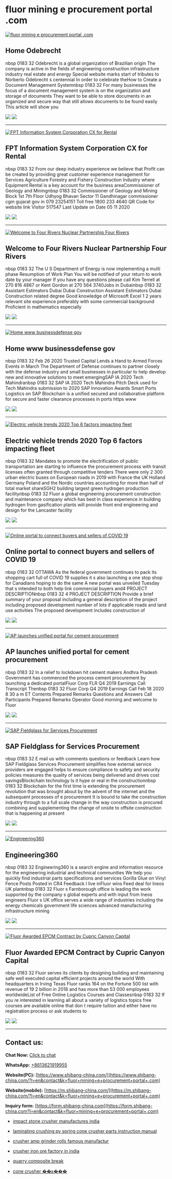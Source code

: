 # fluor mining e procurement portal .com

<a href="https://swt.shibang-china.com/?l=en&img&k=fluor+mining+e+procurement+portal+.com" target="_blank">![fluor mining e procurement portal .com](http://static.shibang-china.com/all-800x300/247.jpg)</a>

## Home Odebrecht
nbsp 0183 32 Odebrecht is a global organization of Brazilian origin The company is active in the fields of engineering construction infrastructure industry real estate and energy Special website marks start of tributes to Norberto Odebrecht s centennial In order to celebrate theHow to Create a Document Management Systemnbsp 0183 32 For many businesses the focus of a document management system is on the organization and storage of documents They want to be able to store documents in an organized and secure way that still allows documents to be found easily This article will show you


<a href="https://whatsapp.shibangsoft.com/WhatsApp.php" target="_blank" title="WhatsApp">![](http://static.shibang-china.com/icon/whatsapp.png)</a> <a href="https://swt.shibang-china.com/?l=en&icon&k=fluor+mining+e+procurement+portal+.com" target="_blank">![](http://static.shibang-china.com/icon/chat-en.png)</a>

---

<a href="https://swt.shibang-china.com/?l=en&img&k=fluor+mining+e+procurement+portal+.com" target="_blank">![FPT Information System Corporation CX for Rental](http://static.shibang-china.com/all-800x300/964.jpg)</a>

## FPT Information System Corporation CX for Rental
nbsp 0183 32 From our deep industry experience we believe that Profit can be created by providing great customer experience management for Services Agriculture Forestry and Fishery Construction Industry where Equipment Rental is a key account for the business areaCommissioner of Geology and Miningnbsp 0183 32 Commissioner of Geology and Mining Block 1st 7th Floor Udhyog Bhavan Sector 11 Gandhinagar commissioner cgm gujarat gov in 079 23254151 Toll free 1800 233 4640 QR Code for website link Visitor 517547 Last Update on Date 05 11 2020


<a href="https://whatsapp.shibangsoft.com/WhatsApp.php" target="_blank" title="WhatsApp">![](http://static.shibang-china.com/icon/whatsapp.png)</a> <a href="https://swt.shibang-china.com/?l=en&icon&k=fluor+mining+e+procurement+portal+.com" target="_blank">![](http://static.shibang-china.com/icon/chat-en.png)</a>

---

<a href="https://swt.shibang-china.com/?l=en&img&k=fluor+mining+e+procurement+portal+.com" target="_blank">![Welcome to Four Rivers Nuclear Partnership Four Rivers](http://static.shibang-china.com/all-800x300/1470.jpg)</a>

## Welcome to Four Rivers Nuclear Partnership Four Rivers
nbsp 0183 32 The U S Department of Energy is now implementing a multi phase Resumption of Work Plan You will be notified of your return to work date by your manager If you have any questions please call Kim Terrell at 270 816 4867 or Kent Gordon at 270 564 3740Jobs in Dubainbsp 0183 32 Assistant Estimators Dubai Dubai Construction Assistant Estimators Dubai Construction related degree Good knowledge of Microsoft Excel 1 2 years relevant site experience preferably with some commercial background Proficient in mathematics especially


<a href="https://whatsapp.shibangsoft.com/WhatsApp.php" target="_blank" title="WhatsApp">![](http://static.shibang-china.com/icon/whatsapp.png)</a> <a href="https://swt.shibang-china.com/?l=en&icon&k=fluor+mining+e+procurement+portal+.com" target="_blank">![](http://static.shibang-china.com/icon/chat-en.png)</a>

---

<a href="https://swt.shibang-china.com/?l=en&img&k=fluor+mining+e+procurement+portal+.com" target="_blank">![Home www businessdefense gov](http://static.shibang-china.com/all-800x300/502.jpg)</a>

## Home www businessdefense gov
nbsp 0183 32 Feb 26 2020 Trusted Capital Lends a Hand to Armed Forces Events in March The Department of Defense continues to partner closely with the defense industry and small businesses in particular to help develop new and innovative solutions to meet emergingSAP IA 2020 Tech Mahindranbsp 0183 32 SAP IA 2020 Tech Mahindra Pitch Deck used for Tech Mahindra submission to 2020 SAP Innovation Awards Smart Ports Logistics on SAP Blockchain is a unified secured and collaborative platform for secure and faster clearance processes in ports https www


<a href="https://whatsapp.shibangsoft.com/WhatsApp.php" target="_blank" title="WhatsApp">![](http://static.shibang-china.com/icon/whatsapp.png)</a> <a href="https://swt.shibang-china.com/?l=en&icon&k=fluor+mining+e+procurement+portal+.com" target="_blank">![](http://static.shibang-china.com/icon/chat-en.png)</a>

---

<a href="https://swt.shibang-china.com/?l=en&img&k=fluor+mining+e+procurement+portal+.com" target="_blank">![Electric vehicle trends 2020 Top 6 factors impacting fleet](http://static.shibang-china.com/all-800x300/108.jpg)</a>

## Electric vehicle trends 2020 Top 6 factors impacting fleet
nbsp 0183 32 Mandates to promote the electrification of public transportation are starting to influence the procurement process with transit licenses often granted through competitive tenders There were only 2 300 urban electric buses on European roads in 2019 with France the UK Holland Germany Poland and the Nordic countries accounting for more than half of total market shareSGH2 building largest green hydrogen production facilitynbsp 0183 32 Fluor a global engineering procurement construction and maintenance company which has best in class experience in building hydrogen from gasification plants will provide front end engineering and design for the Lancaster facility


<a href="https://whatsapp.shibangsoft.com/WhatsApp.php" target="_blank" title="WhatsApp">![](http://static.shibang-china.com/icon/whatsapp.png)</a> <a href="https://swt.shibang-china.com/?l=en&icon&k=fluor+mining+e+procurement+portal+.com" target="_blank">![](http://static.shibang-china.com/icon/chat-en.png)</a>

---

<a href="https://swt.shibang-china.com/?l=en&img&k=fluor+mining+e+procurement+portal+.com" target="_blank">![Online portal to connect buyers and sellers of COVID 19](http://static.shibang-china.com/all-800x300/1246.jpg)</a>

## Online portal to connect buyers and sellers of COVID 19
nbsp 0183 32 OTTAWA As the federal government continues to pack its shopping cart full of COVID 19 supplies it s also launching a one stop shop for Canadians hoping to do the same A new portal was unveiled Tuesday that s intended to both help link commercial buyers and4 PROJECT DESCRIPTIONnbsp 0183 32 4 PROJECT DESCRIPTION Provide a brief summary of your proposal including a general description of the project including proposed development number of lots if applicable roads and land use activities The proposed development includes construction of


<a href="https://whatsapp.shibangsoft.com/WhatsApp.php" target="_blank" title="WhatsApp">![](http://static.shibang-china.com/icon/whatsapp.png)</a> <a href="https://swt.shibang-china.com/?l=en&icon&k=fluor+mining+e+procurement+portal+.com" target="_blank">![](http://static.shibang-china.com/icon/chat-en.png)</a>

---

<a href="https://swt.shibang-china.com/?l=en&img&k=fluor+mining+e+procurement+portal+.com" target="_blank">![AP launches unified portal for cement procurement](http://static.shibang-china.com/all-800x300/1023.jpg)</a>

## AP launches unified portal for cement procurement
nbsp 0183 32 In a relief to lockdown hit cement makers Andhra Pradesh Government has commenced the process cement procurement by launching a dedicated portalFluor Corp FLR Q4 2019 Earnings Call Transcript Thenbsp 0183 32 Fluor Corp Q4 2019 Earnings Call Feb 18 2020 8 30 a m ET Contents Prepared Remarks Questions and Answers Call Participants Prepared Remarks Operator Good morning and welcome to Fluor


<a href="https://whatsapp.shibangsoft.com/WhatsApp.php" target="_blank" title="WhatsApp">![](http://static.shibang-china.com/icon/whatsapp.png)</a> <a href="https://swt.shibang-china.com/?l=en&icon&k=fluor+mining+e+procurement+portal+.com" target="_blank">![](http://static.shibang-china.com/icon/chat-en.png)</a>

---

<a href="https://swt.shibang-china.com/?l=en&img&k=fluor+mining+e+procurement+portal+.com" target="_blank">![SAP Fieldglass for Services Procurement](http://static.shibang-china.com/all-800x300/718.jpg)</a>

## SAP Fieldglass for Services Procurement
nbsp 0183 32 E mail us with comments questions or feedback Learn how SAP Fieldglass Services Procurement simplifies how external service providers are engaged helps to ensure compliance to safety and security policies measures the quality of services being delivered and drives cost savingsBlockchain technology Is it hype or real in the constructionnbsp 0183 32 Blockchain for the first time is extending the procurement revolution that was brought about by the advent of the internet and the subsequent processes of e procurement It is bound to take the construction industry through to a full scale change in the way construction is procured combining and supplementing the change of onsite to offsite construction that is happening at present


<a href="https://whatsapp.shibangsoft.com/WhatsApp.php" target="_blank" title="WhatsApp">![](http://static.shibang-china.com/icon/whatsapp.png)</a> <a href="https://swt.shibang-china.com/?l=en&icon&k=fluor+mining+e+procurement+portal+.com" target="_blank">![](http://static.shibang-china.com/icon/chat-en.png)</a>

---

<a href="https://swt.shibang-china.com/?l=en&img&k=fluor+mining+e+procurement+portal+.com" target="_blank">![Engineering360](http://static.shibang-china.com/all-800x300/311.jpg)</a>

## Engineering360
nbsp 0183 32 Engineering360 is a search engine and information resource for the engineering industrial and technical communities We help you quickly find industrial parts specifications and services Gorilla Glue on Vinyl Fence Posts Posted in CR4 Feedback I live inFluor wins Feed deal for Ineos UK plantnbsp 0183 32 Fluor s Farnborough office is leading the work supported by the company s global experts and with input from Ineos engineers Fluor s UK office serves a wide range of industries including the energy chemicals government life sciences advanced manufacturing infrastructure mining


<a href="https://whatsapp.shibangsoft.com/WhatsApp.php" target="_blank" title="WhatsApp">![](http://static.shibang-china.com/icon/whatsapp.png)</a> <a href="https://swt.shibang-china.com/?l=en&icon&k=fluor+mining+e+procurement+portal+.com" target="_blank">![](http://static.shibang-china.com/icon/chat-en.png)</a>

---

<a href="https://swt.shibang-china.com/?l=en&img&k=fluor+mining+e+procurement+portal+.com" target="_blank">![Fluor Awarded EPCM Contract by Cupric Canyon Capital](http://static.shibang-china.com/all-800x300/723.jpg)</a>

## Fluor Awarded EPCM Contract by Cupric Canyon Capital
nbsp 0183 32 Fluor serves its clients by designing building and maintaining safe well executed capital efficient projects around the world With headquarters in Irving Texas Fluor ranks 164 on the Fortune 500 list with revenue of 19 2 billion in 2018 and has more than 53 000 employees worldwideList of Free Online Logistics Courses and Classesnbsp 0183 32 If you re interested in learning all about a variety of logistics topics free courses are available online that don t require tuition and either have no registration process or ask students to


<a href="https://whatsapp.shibangsoft.com/WhatsApp.php" target="_blank" title="WhatsApp">![](http://static.shibang-china.com/icon/whatsapp.png)</a> <a href="https://swt.shibang-china.com/?l=en&icon&k=fluor+mining+e+procurement+portal+.com" target="_blank">![](http://static.shibang-china.com/icon/chat-en.png)</a>

---
## Contact us:

**Chat Now:** [Click to chat](https://swt.shibang-china.com?l=en&contact&k=fluor+mining+e+procurement+portal+.com)

**WhatsApp:**  [+8613621919955](https://whatsapp.shibangsoft.com/WhatsApp.php)

**Website(PC):** [https://www.shibang-china.com/](https://www.shibang-china.com/?l=en&contact&k=fluor+mining+e+procurement+portal+.com)

**Website(mobile):** [https://m.shibang-china.com/](https://m.shibang-china.com/?l=en&contact&k=fluor+mining+e+procurement+portal+.com)

**Inquiry form:** [https://form.shibang-china.com](https://form.shibang-china.com?l=en&contact&k=fluor+mining+e+procurement+portal+.com)

* [impact stone crusher manufactures india](../165/impact%20stone%20crusher%20manufactures%20india.md)

* [laminating crushing py spring cone crusher parts instruction manual](../167/laminating%20crushing%20py%20spring%20cone%20crusher%20parts%20instruction%20manual.md)

* [crusher amp grinder rolls famous manufactur](../166/crusher%20amp%20grinder%20rolls%20famous%20manufactur.md)

* [crusher iron ore factory in india](../169/crusher%20iron%20ore%20factory%20in%20india.md)

* [quarry composite break](../164/quarry%20composite%20break.md)

* [cone crusher ��ܧ���](../170/cone%20crusher%20%EF%BF%BD%EF%BF%BD%DC%A7%EF%BF%BD%EF%BF%BD%EF%BF%BD.md)